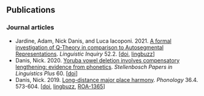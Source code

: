 ## Publications

### Journal articles

- Jardine, Adam, Nick Danis, and Luca Iacoponi. 2021. [A formal investigation of Q-Theory in comparison to Autosegmental Representations](https://www.mitpressjournals.org/doi/abs/10.1162/ling_a_00376). *Linguistic Inquiry* 52.2. [[doi](https://doi.org/10.1162/ling_a_00376), [lingbuzz]()]
- Danis, Nick. 2020. [Yoruba vowel deletion involves compensatory lengthening: evidence from phonetics](https://spilplus.journals.ac.za/pub/article/view/753). *Stellenbosch Papers in Linguistics Plus* 60. [[doi](https://doi.org/10.5842/60-0-753)]
- Danis, Nick. 2019. [Long-distance major place harmony](https://www.cambridge.org/core/journals/phonology/article/abs/longdistance-major-place-harmony/7620003BF480A83F2C0A3B604989B62F). *Phonology* 36.4. 573-604.  [[doi](https://doi.org/10.1017/S0952675719000307), [lingbuzz](https://ling.auf.net/lingbuzz/004988), [ROA-1365](http://roa.rutgers.edu/content/article/files/1804_danis_1.pdf)]